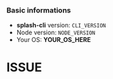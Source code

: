 <!-- Hey thanks for reporting, please fill this little form before post any issue -->

### Basic informations
- **splash-cli** version: `CLI_VERSION`
- Node version: `NODE_VERSION`
- Your OS: **YOUR_OS_HERE**

# ISSUE
<!-- Your issue below -->

